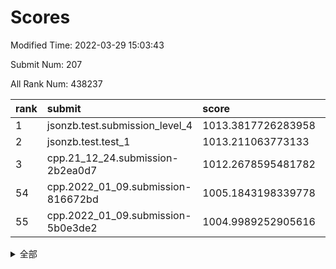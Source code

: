 # Scores

Modified Time: 2022-03-29 15:03:43

Submit Num: 207

All Rank Num: 438237

| rank |               submit               |       score        |       sigma        | pk_num |
| :--- | :--------------------------------- | :----------------- | :----------------- | :----- |
| 1    | jsonzb.test.submission_level_4     | 1013.3817726283958 | 0.8190143000642585 | 8468   |
| 2    | jsonzb.test.test_1                 | 1013.211063773133  | 0.8081085187439321 | 8466   |
| 3    | cpp.21_12_24.submission-2b2ea0d7   | 1012.2678595481782 | 0.7726230488754476 | 8468   |
| 54   | cpp.2022_01_09.submission-816672bd | 1005.1843198339778 | 0.7142854214653672 | 8470   |
| 55   | cpp.2022_01_09.submission-5b0e3de2 | 1004.9989252905616 | 0.7181482093114494 | 8470   |


<details>
<summary>全部</summary>

| rank |                 submit                 |       score        |       sigma        | pk_num |
| :--- | :------------------------------------- | :----------------- | :----------------- | :----- |
| 1    | jsonzb.test.submission_level_4         | 1013.3817726283958 | 0.8190143000642585 | 8468   |
| 2    | jsonzb.test.test_1                     | 1013.211063773133  | 0.8081085187439321 | 8466   |
| 3    | cpp.21_12_24.submission-2b2ea0d7       | 1012.2678595481782 | 0.7726230488754476 | 8468   |
| 4    | gobigger.level_3.submission_level_3_22 | 1011.5298195075958 | 0.7657604387913854 | 8467   |
| 5    | gobigger.level_3.submission_level_3_8  | 1011.5144795188378 | 0.776179316449584  | 8464   |
| 6    | gobigger.level_3.submission_level_3_25 | 1011.4978892639073 | 0.7770367950111414 | 8467   |
| 7    | gobigger.level_3.submission_level_3_5  | 1011.3647700663178 | 0.758538440436175  | 8468   |
| 8    | gobigger.level_3.submission_level_3_42 | 1011.3187572526409 | 0.7837939189695691 | 8468   |
| 9    | gobigger.level_3.submission_level_3_4  | 1011.0129120826684 | 0.7700560529670092 | 8474   |
| 10   | gobigger.level_3.submission_level_3_34 | 1010.868822616617  | 0.7697226378418834 | 8467   |
| 11   | gobigger.level_3.submission_level_3_43 | 1010.8255814612838 | 0.7911896480374147 | 8467   |
| 12   | gobigger.level_3.submission_level_3_18 | 1010.7402562978543 | 0.7561338241398533 | 8472   |
| 13   | gobigger.level_3.submission_level_3_14 | 1010.6455876136538 | 0.7595767063351901 | 8470   |
| 14   | gobigger.level_3.submission_level_3_28 | 1010.6264275744928 | 0.7646215811064756 | 8471   |
| 15   | gobigger.level_3.submission_level_3_13 | 1010.6093653483135 | 0.810914135723362  | 8465   |
| 16   | gobigger.level_3.submission_level_3_44 | 1010.5948153028023 | 0.7571005278959284 | 8473   |
| 17   | gobigger.level_3.submission_level_3_31 | 1010.4797919300798 | 0.7661487353316503 | 8467   |
| 18   | gobigger.level_3.submission_level_3_11 | 1010.4714995726562 | 0.7511316216507476 | 8464   |
| 19   | gobigger.level_3.submission_level_3_7  | 1010.4689113039667 | 0.7639230847570293 | 8472   |
| 20   | gobigger.level_3.submission_level_3_17 | 1010.4577978325365 | 0.7630654765831272 | 8468   |
| 21   | gobigger.level_3.submission_level_3_9  | 1010.4092899022919 | 0.7724238633686066 | 8465   |
| 22   | gobigger.level_3.submission_level_3_12 | 1010.2938335815298 | 0.771204454707561  | 8472   |
| 23   | gobigger.level_3.submission_level_3_0  | 1010.2892743765818 | 0.7577633631393529 | 8467   |
| 24   | gobigger.level_3.submission_level_3_46 | 1010.2140093492075 | 0.7822687881552899 | 8471   |
| 25   | gobigger.level_3.submission_level_3_33 | 1010.1551998982766 | 0.7392524353140869 | 8471   |
| 26   | gobigger.level_3.submission_level_3_10 | 1010.0199308726444 | 0.7711465396575181 | 8471   |
| 27   | gobigger.level_3.submission_level_3_16 | 1010.0140269063355 | 0.7495109621914279 | 8468   |
| 28   | gobigger.level_3.submission_level_3_37 | 1009.9737049331347 | 0.7598839888224416 | 8471   |
| 29   | gobigger.level_3.submission_level_3_15 | 1009.9408315156679 | 0.7469881625058444 | 8465   |
| 30   | gobigger.level_3.submission_level_3_47 | 1009.9021932182801 | 0.7645955559796248 | 8470   |
| 31   | gobigger.level_3.submission_level_3_3  | 1009.8872427362809 | 0.7768327927866058 | 8469   |
| 32   | gobigger.level_3.submission_level_3_19 | 1009.801032891644  | 0.7562692459391732 | 8465   |
| 33   | gobigger.level_3.submission_level_3_20 | 1009.7702449052558 | 0.7642813540190606 | 8472   |
| 34   | gobigger.level_3.submission_level_3_48 | 1009.7539145516798 | 0.7517282781222142 | 8467   |
| 35   | gobigger.level_3.submission_level_3_24 | 1009.7226527742537 | 0.7352867279561407 | 8468   |
| 36   | gobigger.level_3.submission_level_3_39 | 1009.7098543539369 | 0.7441398399875297 | 8468   |
| 37   | gobigger.level_3.submission_level_3_27 | 1009.6374202426219 | 0.7676786064840454 | 8474   |
| 38   | gobigger.level_3.submission_level_3_41 | 1009.6095463569102 | 0.748505388759924  | 8469   |
| 39   | gobigger.level_3.submission_level_3_6  | 1009.5469802416011 | 0.7588677149240336 | 8471   |
| 40   | gobigger.level_3.submission_level_3_40 | 1009.4913699710977 | 0.7603101020803235 | 8466   |
| 41   | gobigger.level_3.submission_level_3_23 | 1009.4830137492096 | 0.7360795996360167 | 8466   |
| 42   | gobigger.level_3.submission_level_3_29 | 1009.4158202467665 | 0.7417062365241411 | 8469   |
| 43   | gobigger.level_3.submission_level_3_45 | 1009.400617573834  | 0.7518753928703039 | 8465   |
| 44   | gobigger.level_3.submission_level_3_2  | 1009.24074902656   | 0.7474497374818057 | 8469   |
| 45   | gobigger.level_3.submission_level_3_35 | 1009.1430254930998 | 0.7475325067766562 | 8469   |
| 46   | gobigger.level_3.submission_level_3_1  | 1009.102780408079  | 0.7648173722329071 | 8469   |
| 47   | gobigger.level_3.submission_level_3_32 | 1008.9087803272314 | 0.7325670904280135 | 8468   |
| 48   | gobigger.level_3.submission_level_3_26 | 1008.7856595043996 | 0.748615448024523  | 8474   |
| 49   | gobigger.level_3.submission_level_3_38 | 1008.5127868120197 | 0.7258216825236394 | 8470   |
| 50   | gobigger.level_3.submission_level_3_36 | 1008.489491876435  | 0.7405790007828204 | 8473   |
| 51   | gobigger.level_3.submission_level_3_30 | 1008.481923139051  | 0.7274774451718732 | 8470   |
| 52   | gobigger.level_3.submission_level_3_21 | 1008.2259597126158 | 0.732764815777209  | 8467   |
| 53   | gobigger.level_3.submission_level_3_49 | 1008.1850976144286 | 0.7172318530565063 | 8470   |
| 54   | cpp.2022_01_09.submission-816672bd     | 1005.1843198339778 | 0.7142854214653672 | 8470   |
| 55   | cpp.2022_01_09.submission-5b0e3de2     | 1004.9989252905616 | 0.7181482093114494 | 8470   |
| 56   | gobigger.level_1.submission_level_1_42 | 1004.6868605523225 | 0.7148253184368801 | 8466   |
| 57   | gobigger.level_1.submission_level_1_43 | 1004.5696134692878 | 0.7243455668033087 | 8465   |
| 58   | gobigger.level_1.submission_level_1_1  | 1004.5545095958154 | 0.7204330583914346 | 8472   |
| 59   | gobigger.level_1.submission_level_1_23 | 1004.5005576972281 | 0.7268695132825488 | 8467   |
| 60   | gobigger.level_1.submission_level_1_24 | 1004.4114247362982 | 0.7326208358719112 | 8470   |
| 61   | gobigger.level_1.submission_level_1_0  | 1004.1704533788876 | 0.7088510010892528 | 8465   |
| 62   | gobigger.level_1.submission_level_1_36 | 1004.0025797680362 | 0.7290130317999342 | 8466   |
| 63   | gobigger.level_1.submission_level_1_14 | 1003.9601217954497 | 0.7203720973974949 | 8469   |
| 64   | gobigger.level_1.submission_level_1_37 | 1003.9230324075776 | 0.7172816323057117 | 8464   |
| 65   | gobigger.level_1.submission_level_1_45 | 1003.8315539701869 | 0.7282358788728438 | 8473   |
| 66   | gobigger.level_1.submission_level_1_33 | 1003.8285997758447 | 0.7004602591150499 | 8471   |
| 67   | gobigger.level_1.submission_level_1_4  | 1003.785484653172  | 0.7178699979385201 | 8472   |
| 68   | gobigger.level_1.submission_level_1_41 | 1003.7602071223819 | 0.7231814507841439 | 8468   |
| 69   | gobigger.level_1.submission_level_1_17 | 1003.7505626384619 | 0.7164693367634534 | 8468   |
| 70   | gobigger.level_1.submission_level_1_18 | 1003.5962301653017 | 0.7019317893201458 | 8460   |
| 71   | gobigger.level_1.submission_level_1_5  | 1003.5753684340135 | 0.7171943360613563 | 8471   |
| 72   | gobigger.level_1.submission_level_1_21 | 1003.5682256363993 | 0.6991057481878723 | 8469   |
| 73   | gobigger.level_1.submission_level_1_49 | 1003.5067500744327 | 0.7129155734982321 | 8469   |
| 74   | gobigger.level_1.submission_level_1_19 | 1003.4562730155775 | 0.705042618833508  | 8465   |
| 75   | gobigger.level_1.submission_level_1_8  | 1003.4549317876978 | 0.7181301576658843 | 8470   |
| 76   | gobigger.level_1.submission_level_1_20 | 1003.3491806361177 | 0.7293082176925321 | 8471   |
| 77   | gobigger.level_1.submission_level_1_22 | 1003.3379587951509 | 0.7076395650595743 | 8469   |
| 78   | gobigger.level_1.submission_level_1_10 | 1003.3379253990067 | 0.7108456139807032 | 8473   |
| 79   | gobigger.level_1.submission_level_1_15 | 1003.3070027490998 | 0.7100792340399275 | 8472   |
| 80   | gobigger.level_1.submission_level_1_13 | 1003.2887140786391 | 0.7096417825009934 | 8469   |
| 81   | gobigger.level_1.submission_level_1_2  | 1003.2782843158182 | 0.7154689779554082 | 8469   |
| 82   | gobigger.level_1.submission_level_1_30 | 1003.2369301024193 | 0.7111554121550901 | 8468   |
| 83   | gobigger.level_1.submission_level_1_44 | 1003.2285645763118 | 0.6996926753372947 | 8469   |
| 84   | gobigger.level_1.submission_level_1_46 | 1003.2194503285295 | 0.713190397885212  | 8463   |
| 85   | gobigger.level_1.submission_level_1_26 | 1003.1975364192117 | 0.7084176713417717 | 8468   |
| 86   | gobigger.level_1.submission_level_1_27 | 1003.1825649845938 | 0.7243975223034743 | 8467   |
| 87   | gobigger.level_1.submission_level_1_28 | 1003.1321549757461 | 0.7127555335137474 | 8470   |
| 88   | gobigger.level_1.submission_level_1_48 | 1002.958362973308  | 0.7193696627188658 | 8469   |
| 89   | gobigger.level_1.submission_level_1_32 | 1002.8945809647186 | 0.7075916740831634 | 8468   |
| 90   | gobigger.level_1.submission_level_1_25 | 1002.8805976971066 | 0.7075953472194482 | 8470   |
| 91   | gobigger.level_1.submission_level_1_6  | 1002.8407548455425 | 0.7107330735711163 | 8463   |
| 92   | gobigger.level_1.submission_level_1_35 | 1002.8172580056845 | 0.7167521689294597 | 8468   |
| 93   | gobigger.level_1.submission_level_1_47 | 1002.7932412319375 | 0.7275168178188826 | 8469   |
| 94   | gobigger.level_1.submission_level_1_7  | 1002.7342259418158 | 0.7185219090698304 | 8470   |
| 95   | gobigger.level_1.submission_level_1_11 | 1002.7079886852789 | 0.7103815881440484 | 8470   |
| 96   | gobigger.level_1.submission_level_1_40 | 1002.698669895476  | 0.7089496173278245 | 8464   |
| 97   | gobigger.level_1.submission_level_1_39 | 1002.643201357402  | 0.7108996367142765 | 8472   |
| 98   | gobigger.level_1.submission_level_1_34 | 1002.6416525393714 | 0.7132570672615497 | 8473   |
| 99   | gobigger.level_1.submission_level_1_3  | 1002.578279743688  | 0.7092841018200972 | 8467   |
| 100  | gobigger.level_1.submission_level_1_31 | 1002.4710780349113 | 0.7049488334011433 | 8463   |
| 101  | gobigger.level_1.submission_level_1_16 | 1002.3919187850701 | 0.7127014412165726 | 8465   |
| 102  | gobigger.level_1.submission_level_1_38 | 1002.2745652745045 | 0.7082941879848899 | 8472   |
| 103  | gobigger.level_1.submission_level_1_12 | 1002.0859072975597 | 0.7137454613125156 | 8469   |
| 104  | gobigger.level_1.submission_level_1_29 | 1002.0420371788698 | 0.7153231230660968 | 8466   |
| 105  | gobigger.level_1.submission_level_1_9  | 1002.0156343623011 | 0.6956827807223596 | 8470   |
| 106  | gobigger.random.submission_random_40   | 998.1767708473718  | 0.7064125512936693 | 8464   |
| 107  | gobigger.random.submission_random_4    | 997.3006784897212  | 0.7147810497490382 | 8463   |
| 108  | gobigger.random.submission_random_37   | 996.9641846475212  | 0.6972444209521985 | 8471   |
| 109  | gobigger.random.submission_random_32   | 996.8953663638572  | 0.7031323545019337 | 8471   |
| 110  | gobigger.random.submission_random_22   | 996.7596293941202  | 0.7143701405067694 | 8471   |
| 111  | gobigger.random.submission_random_27   | 996.6332928893984  | 0.7100028968543654 | 8473   |
| 112  | gobigger.random.submission_random_39   | 996.5883996229915  | 0.709717271469235  | 8472   |
| 113  | gobigger.random.submission_random_43   | 996.5782042032979  | 0.710609517884204  | 8467   |
| 114  | gobigger.random.submission_random_23   | 996.5674007577143  | 0.7082511070509099 | 8466   |
| 115  | gobigger.random.submission_random_29   | 996.5529275847932  | 0.7238888665098515 | 8468   |
| 116  | gobigger.random.submission_random_6    | 996.4938751499026  | 0.7179274402458845 | 8462   |
| 117  | gobigger.random.submission_random_1    | 996.4661114940252  | 0.7239573702091769 | 8468   |
| 118  | gobigger.random.submission_random_33   | 996.4546894953514  | 0.7062717938512058 | 8461   |
| 119  | gobigger.random.submission_random_44   | 996.4499470052838  | 0.7118670005862571 | 8468   |
| 120  | gobigger.random.submission_random_38   | 996.4475210709214  | 0.7156235128323168 | 8470   |
| 121  | gobigger.random.submission_random_2    | 996.4323398167529  | 0.6972116308173809 | 8470   |
| 122  | gobigger.random.submission_random_42   | 996.362924726488   | 0.7089694934723371 | 8470   |
| 123  | gobigger.random.submission_random_26   | 996.3420729115227  | 0.701450094029926  | 8468   |
| 124  | gobigger.random.submission_random_3    | 996.3230855222849  | 0.7279298675369466 | 8471   |
| 125  | gobigger.random.submission_random_18   | 996.3143081090282  | 0.6978023805197986 | 8469   |
| 126  | gobigger.random.submission_random_0    | 996.3040958828318  | 0.7201397784504421 | 8474   |
| 127  | gobigger.random.submission_random_41   | 996.2706981894588  | 0.7067996616676303 | 8472   |
| 128  | gobigger.random.submission_random_45   | 996.2432010365817  | 0.7093482563622608 | 8472   |
| 129  | gobigger.random.submission_random_20   | 996.2111512732497  | 0.7024114375990584 | 8473   |
| 130  | gobigger.random.submission_random_34   | 996.1137268588479  | 0.7134202854717974 | 8469   |
| 131  | gobigger.random.submission_random_16   | 996.0375124777923  | 0.7216290446561812 | 8467   |
| 132  | gobigger.random.submission_random_15   | 996.0295696849745  | 0.7159331259922448 | 8470   |
| 133  | gobigger.random.submission_random_49   | 995.9188324046336  | 0.6989025327316531 | 8466   |
| 134  | gobigger.random.submission_random_8    | 995.8989467555324  | 0.6993551182909539 | 8466   |
| 135  | gobigger.random.submission_random_9    | 995.8557535510243  | 0.7036928287997073 | 8465   |
| 136  | gobigger.random.submission_random_46   | 995.8291216127006  | 0.700753812001407  | 8471   |
| 137  | gobigger.random.submission_random_5    | 995.8287594060691  | 0.7076614091675836 | 8475   |
| 138  | gobigger.random.submission_random_28   | 995.7467467940479  | 0.7012111106915792 | 8470   |
| 139  | gobigger.random.submission_random_24   | 995.7264364201893  | 0.700310953854437  | 8471   |
| 140  | gobigger.random.submission_random_36   | 995.7211575787577  | 0.703317007517473  | 8465   |
| 141  | gobigger.random.submission_random_31   | 995.6902507949342  | 0.7088193844168588 | 8469   |
| 142  | gobigger.random.submission_random_19   | 995.674580567947   | 0.7066636176873832 | 8468   |
| 143  | gobigger.random.submission_random_12   | 995.6513465628683  | 0.7027801148873389 | 8468   |
| 144  | gobigger.random.submission_random_48   | 995.5595517937037  | 0.713702530993716  | 8467   |
| 145  | gobigger.random.submission_random_17   | 995.4448082070173  | 0.7026591695216778 | 8466   |
| 146  | gobigger.random.submission_random_35   | 995.4354935453476  | 0.7209629858818764 | 8472   |
| 147  | gobigger.random.submission_random_11   | 995.4040426223964  | 0.7220055869943433 | 8468   |
| 148  | gobigger.random.submission_random_30   | 995.3355150809922  | 0.7093055009707775 | 8467   |
| 149  | gobigger.random.submission_random_13   | 995.321111483578   | 0.7113038292124809 | 8469   |
| 150  | gobigger.random.submission_random_7    | 995.265938858777   | 0.7198134614045845 | 8471   |
| 151  | gobigger.random.submission_random_47   | 995.2492817537311  | 0.7242146675071245 | 8464   |
| 152  | gobigger.random.submission_random_21   | 995.2246913986004  | 0.704095140943297  | 8470   |
| 153  | gobigger.random.submission_random_10   | 994.9462335771145  | 0.7250617479987218 | 8469   |
| 154  | gobigger.random.submission_random_14   | 994.7969637972734  | 0.7210186366126518 | 8467   |
| 155  | gobigger.random.submission_random_25   | 994.7877333652641  | 0.7361709937647791 | 8463   |
| 156  | gobigger.level_2.submission_level_2_6  | 994.2557382927793  | 0.733140123816354  | 8465   |
| 157  | gobigger.level_2.submission_level_2_42 | 993.8849151074357  | 0.7214872713011046 | 8470   |
| 158  | gobigger.level_2.submission_level_2_19 | 993.5170276564393  | 0.7511299635062333 | 8469   |
| 159  | gobigger.level_2.submission_level_2_31 | 993.4974227492843  | 0.7246616406443843 | 8464   |
| 160  | gobigger.level_2.submission_level_2_7  | 993.4942185137223  | 0.7276574374555509 | 8464   |
| 161  | gobigger.level_2.submission_level_2_1  | 993.4825934239284  | 0.726762422864749  | 8469   |
| 162  | gobigger.level_2.submission_level_2_23 | 993.3788257605536  | 0.7455721338124537 | 8466   |
| 163  | gobigger.level_2.submission_level_2_37 | 993.30773572214    | 0.7498260958985908 | 8469   |
| 164  | gobigger.level_2.submission_level_2_27 | 993.1254306341202  | 0.7328555759882854 | 8466   |
| 165  | gobigger.level_2.submission_level_2_34 | 993.043353930846   | 0.7278526228593348 | 8468   |
| 166  | gobigger.level_2.submission_level_2_49 | 992.9802547848618  | 0.7495904358493688 | 8467   |
| 167  | gobigger.level_2.submission_level_2_12 | 992.9641060959906  | 0.725542432209472  | 8464   |
| 168  | gobigger.level_2.submission_level_2_40 | 992.918831180281   | 0.7320190664295946 | 8466   |
| 169  | gobigger.level_2.submission_level_2_5  | 992.8361749109908  | 0.7416552336456471 | 8469   |
| 170  | gobigger.level_2.submission_level_2_8  | 992.8157301765657  | 0.7464943706393798 | 8470   |
| 171  | gobigger.level_2.submission_level_2_44 | 992.4454711853618  | 0.7306598972674669 | 8468   |
| 172  | gobigger.level_2.submission_level_2_4  | 992.4438230096104  | 0.7385362801285773 | 8469   |
| 173  | gobigger.level_2.submission_level_2_30 | 992.3371461546478  | 0.7437420734375563 | 8467   |
| 174  | gobigger.level_2.submission_level_2_35 | 992.3182420638511  | 0.7448324390235692 | 8466   |
| 175  | gobigger.level_2.submission_level_2_25 | 992.1782412153544  | 0.7409864299110741 | 8470   |
| 176  | gobigger.level_2.submission_level_2_0  | 992.1502198047159  | 0.7453053688826239 | 8473   |
| 177  | gobigger.level_2.submission_level_2_21 | 992.1355397230127  | 0.7286745808605202 | 8467   |
| 178  | gobigger.level_2.submission_level_2_22 | 992.0889927721189  | 0.7752873322597925 | 8462   |
| 179  | gobigger.level_2.submission_level_2_18 | 992.005306216121   | 0.757629650206446  | 8467   |
| 180  | gobigger.level_2.submission_level_2_46 | 991.997196709871   | 0.7471425352784389 | 8468   |
| 181  | gobigger.level_2.submission_level_2_36 | 991.9755321783688  | 0.7474173802120949 | 8465   |
| 182  | gobigger.level_2.submission_level_2_28 | 991.9245959074143  | 0.7389764890566034 | 8471   |
| 183  | gobigger.level_2.submission_level_2_20 | 991.8289470416541  | 0.7513108749443457 | 8468   |
| 184  | gobigger.level_2.submission_level_2_2  | 991.7967267221808  | 0.7468098977802144 | 8467   |
| 185  | gobigger.level_2.submission_level_2_43 | 991.7552176258041  | 0.7338818062413793 | 8471   |
| 186  | gobigger.level_2.submission_level_2_15 | 991.7241858957361  | 0.7513308974397256 | 8468   |
| 187  | gobigger.level_2.submission_level_2_41 | 991.707516381824   | 0.7688677794447735 | 8471   |
| 188  | gobigger.level_2.submission_level_2_39 | 991.704087398028   | 0.7724615890128577 | 8468   |
| 189  | gobigger.level_2.submission_level_2_48 | 991.6106681191816  | 0.7567210283389914 | 8471   |
| 190  | gobigger.level_2.submission_level_2_9  | 991.5819981477582  | 0.7500479624858188 | 8468   |
| 191  | gobigger.level_2.submission_level_2_16 | 991.5601521358229  | 0.7603106321576615 | 8466   |
| 192  | gobigger.level_2.submission_level_2_14 | 991.5285359657485  | 0.7401194368966155 | 8466   |
| 193  | gobigger.level_2.submission_level_2_24 | 991.4419491865727  | 0.7537350320652006 | 8471   |
| 194  | gobigger.level_2.submission_level_2_38 | 991.2442447873548  | 0.7526337600520421 | 8471   |
| 195  | gobigger.level_2.submission_level_2_32 | 991.2404911666758  | 0.7745035012584008 | 8466   |
| 196  | gobigger.level_2.submission_level_2_33 | 991.1886989726785  | 0.7434853860480044 | 8470   |
| 197  | gobigger.level_2.submission_level_2_10 | 991.1430278594465  | 0.7516799047784926 | 8470   |
| 198  | gobigger.level_2.submission_level_2_3  | 990.9841949083956  | 0.7615614597984787 | 8471   |
| 199  | gobigger.level_2.submission_level_2_13 | 990.9573840962257  | 0.7716305911205371 | 8464   |
| 200  | gobigger.level_2.submission_level_2_11 | 990.9419752684564  | 0.7352346700636888 | 8463   |
| 201  | gobigger.level_2.submission_level_2_45 | 990.8806672574998  | 0.7605667493059329 | 8463   |
| 202  | gobigger.level_2.submission_level_2_47 | 990.877615444339   | 0.7461100292924024 | 8470   |
| 203  | gobigger.level_2.submission_level_2_26 | 990.6761400335413  | 0.7510504349705844 | 8469   |
| 204  | gobigger.level_2.submission_level_2_17 | 990.4638344883303  | 0.779455147839052  | 8474   |
| 205  | gobigger.level_2.submission_level_2_29 | 990.3493780942504  | 0.7864998149961694 | 8472   |
| 206  | gobigger.none.submission_none_0        | 978.3868964768986  | 1.198173710100862  | 8461   |
| 207  | gobigger.none.submission_none_1        | 976.2697208829065  | 1.3780583480685669 | 8465   |

</details>